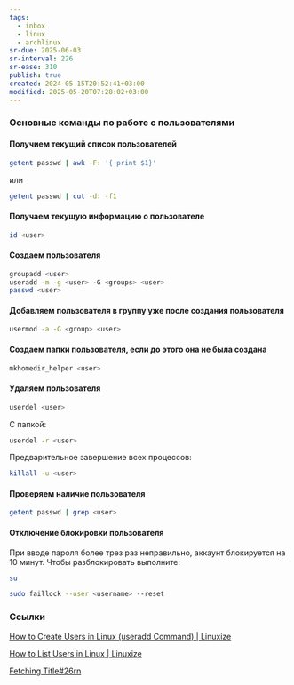 ```yaml
---
tags:
  - inbox
  - linux
  - archlinux
sr-due: 2025-06-03
sr-interval: 226
sr-ease: 310
publish: true
created: 2024-05-15T20:52:41+03:00
modified: 2025-05-20T07:28:02+03:00
---
```

### Основные команды по работе с пользователями

#### Получием текущий список пользователей

```sh
getent passwd | awk -F: '{ print $1}'
```
или
```sh
getent passwd | cut -d: -f1
```

#### Получаем текущую информацию о пользователе

```sh
id <user>
```

#### Создаем пользователя

```sh
groupadd <user>
useradd -m -g <user> -G <groups> <user>
passwd <user>
```

#### Добавляем пользователя в группу уже после создания пользователя

```sh
usermod -a -G <group> <user>
```

#### Создаем папки пользователя, если до этого она не была создана

```sh
mkhomedir_helper <user>
```


#### Удаляем пользователя

```sh
userdel <user>
```

С папкой:

```sh
userdel -r <user>
```

Предварительное завершение всех процессов:

```sh
killall -u <user>
```

#### Проверяем наличие пользователя

```sh
getent passwd | grep <user>
```

#### Отключение блокировки пользователя

При вводе пароля более трез раз неправильно, аккаунт блокируется на 10 минут. Чтобы разблокировать выполните:

```sh
su
```

```sh
sudo faillock --user <username> --reset
```
### Ссылки

[How to Create Users in Linux (useradd Command) | Linuxize](https://linuxize.com/post/how-to-create-users-in-linux-using-the-useradd-command/)

[How to List Users in Linux | Linuxize](https://linuxize.com/post/how-to-list-users-in-linux/)

[Fetching Title#26rn](https://linuxize.com/post/how-to-delete-users-in-linux-using-the-userdel-command/)